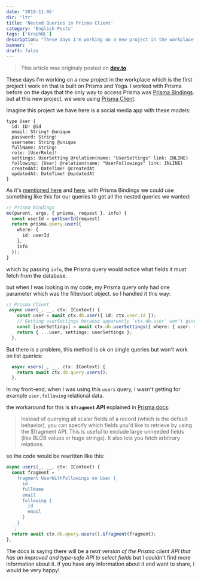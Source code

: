```yaml
---
date: '2019-11-06'
dir: 'ltr'
title: 'Nested Queries in Prisma Client'
category: 'English Posts'
tags: ['GraphQL']
description: "These days I'm working on a new project in the workplace which is the first project I work on that is built on Prisma and Yoga. I worked with Prisma before on the days that the only way to access Prisma was Prisma Bindings. but at this new project, we were using Prisma Client."
banner: ''
draft: false
---
```


> This article was originaly posted on [**dev.to**](https://dev.to/mehrad77/how-to-query-subfields-in-prisma-client-4i1d).

These days I'm working on a new project in the workplace which is the first project I work on that is built on Prisma and Yoga. I worked with Prisma before on the days that the only way to access Prisma was [Prisma Bindings](https://www.prisma.io/features/bindings). but at this new project, we were using [Prisma Client](https://www.prisma.io/docs/prisma-client/).

Imagine this project we have here is a social media app with these models:

```
type User {
  id: ID! @id
  email: String! @unique
  password: String!
  username: String @unique
  fullName: String!
  role: [UserRole]!
  settings: UserSetting @relation(name: "UserSettings" link: INLINE)
  following: [User] @relation(name: "UserFollowings" link: INLINE)
  createdAt: DateTime! @createdAt
  updatedAt: DateTime! @updatedAt
}

```

As it's [mentioned here](https://www.prisma.io/forum/t/query-returns-null-when-query-to-the-prisma-server-works/7092) and [here](https://www.prisma.io/forum/t/how-to-write-nested-relation-connection-subfield-resolvers/3768), with Prisma Bindings we could use something like this for our queries to get all the nested queries we wanted:

```ts
// Prisma Bindings
me(parent, args, { prisma, request }, info) {
  const userId = getUserId(request)
  return prisma.query.user({
    where: {
      id: userId
    },
    info
  });
}

```

which by passing `info`, the Prisma query would notice what fields it must fetch from the database.

but when I was looking in my code, my Prisma query only had one parameter which was the filter/sort object. so I handled it this way:

```ts
// Prisma Client
 async user(_, __, ctx: IContext) {
    const user = await ctx.db.user({ id: ctx.user.id });
    // Getting userSettings because apparently `ctx.db.user` won't give it
    const [userSettings] = await ctx.db.userSettings({ where: { user: { id: ctx.user.id } } });
    return { ...user, settings: userSettings };
  },

```

But there is a problem, this method is ok on single queries but won't work on list queries:

```ts
  async users(_, __, ctx: IContext) {
    return await ctx.db.query.users();
  },

```

In my front-end, when I was using this `users` query, I wasn't getting for example `user.following` relational data.

the workaround for this is **`$fragment` API** explained in [Prisma docs](https://www.prisma.io/docs/prisma-client/basic-data-access/reading-data-JAVASCRIPT-rsc2/#selecting-fields):

> Instead of querying all scalar fields of a record (which is the default behavior), you can specify which fields you'd like to retrieve by using the \$fragment API. This is useful to exclude large unneeded fields (like BLOB values or huge strings). It also lets you fetch arbitrary relations.

so the code would be rewritten like this:

```ts
async users(_, __, ctx: IContext) {
  const fragment = `
    fragment UserWithFollowings on User {
      id
      fullName
      email
      following {
        id
        email
      }
    }
  `;
  return await ctx.db.query.users().$fragment(fragment);
},

```

The docs is saying there will be a _next version of the Prisma client API that has an improved and type-safe API to select fields_ but I couldn't find more information about it. if you have any information about it and want to share, i would be very happy!
